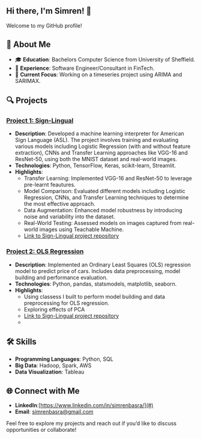 ## Hi there, I'm Simren! 👋

Welcome to my GitHub profile! 

## 🚀 About Me
- 🎓 **Education**: Bachelors Computer Science from University of Sheffield.
- 💼 **Experience**: Software Engineer/Consultant in FinTech.
- 🔭 **Current Focus**: Working on a timeseries project using ARIMA and SARIMAX.

## 🔍 Projects

### [Project 1: Sign-Lingual](#)
- **Description**: Developed a machine learning interpreter for American Sign Language (ASL). The project involves training and evaluating various models including Logistic Regression (with and without feature extraction), CNNs and Transfer Learning approaches like VGG-16 and ResNet-50, using both the MNIST dataset and real-world images.
- **Technologies**: Python, TensorFlow, Keras, scikit-learn, Streamlit.
- **Highlights**:
  - Transfer Learning: Implemented VGG-16 and ResNet-50 to leverage pre-learnt feautures.
  - Model Comparison: Evaluated different models including Logistic Regression, CNNs, and Transfer Learning techniques to determine the most effective approach.
  - Data Augmentation: Enhanced model robustness by introducing noise and variability into the dataset.
  - Real-World Testing: Assessed models on images captured from real-world images using Teachable Machine.
  - [Link to Sign-Lingual project repository](https://github.com/simrenbasra/Sign_Lingual)

### [Project 2: OLS Regression](#)
- **Description**:  Implemented an Ordinary Least Squares (OLS) regression model to predict price of cars. Includes data preprocessing, model building and performance evaluation.
- **Technologies**: Python, pandas, statsmodels, matplotlib, seaborn.
- **Highlights**:
  - Using classess I built to perform model building and data preprocessing for OLS regression.
  - Exploring effects of PCA 
  - [Link to Sign-Lingual project repository](https://github.com/simrenbasra/OLS_Regression)
  - 
## 🛠 Skills
- **Programming Languages**: Python, SQL
- **Big Data**: Hadoop, Spark, AWS
- **Data Visualization**: Tableau

## 🌐 Connect with Me
- **LinkedIn**:[https://www.linkedin.com/in/simrenbasra/](#)
- **Email**: [simrenbasra@gmail.com](#)

Feel free to explore my projects and reach out if you’d like to discuss opportunities or collaborate!
